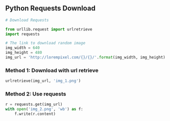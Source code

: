 ## Python Requests Download

```python
# Download Requests

from urllib.request import urlretrieve
import requests

# The link to download random image
img_width = 640
img_height = 480
img_url = 'http://lorempixel.com/{}/{}/'.format(img_width, img_height)
```
### Method 1: Download with url retrieve

```python
urlretrieve(img_url, 'img_1.png')
```

### Method 2: Use requests

```python
r = requests.get(img_url)
with open('img_2.png', 'wb') as f:
    f.write(r.content)
```